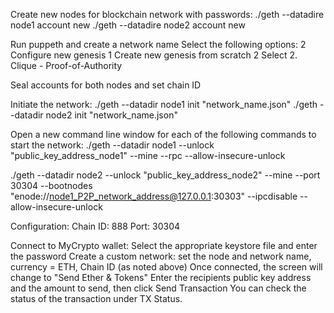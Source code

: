 Create new nodes for blockchain network with passwords:
./geth --datadire node1 account new
./geth --datadire node2 account new

Run puppeth and create a network name
Select the following options:
2 Configure new genesis
1 Create new genesis from scratch
2 Select 2. Clique - Proof-of-Authority

Seal accounts for both nodes and set chain ID

Initiate the network:
./geth --datadir node1 init "network_name.json"
./geth --datadir node2 init "network_name.json"

Open a new command line window for each of the following commands to start the network:
./geth --datadir node1 --unlock "public_key_address_node1" --mine --rpc --allow-insecure-unlock

./geth --datadir node2 --unlock "public_key_address_node2" --mine --port 30304 --bootnodes "enode://node1_P2P_network_address@127.0.0.1:30303" --ipcdisable --allow-insecure-unlock

Configuration:
Chain ID: 888
Port: 30304

Connect to MyCrypto wallet:
Select the appropriate keystore file and enter the password
Create a custom network: set the node and network name, currency = ETH, Chain ID (as noted above)
Once connected, the screen will change to "Send Ether & Tokens"
Enter the recipients public key address and the amount to send, then click Send Transaction
You can check the status of the transaction under TX Status.

